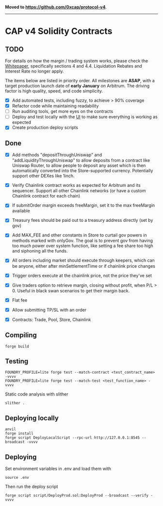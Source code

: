 **Moved to https://github.com/0xcap/protocol-v4**.

---

# CAP v4 Solidity Contracts

## TODO

For details on how the margin / trading system works, please check the [Whitepaper](https://www.cap.finance/whitepaper.pdf), specifically sections 4 and 4.4. Liquidation Rebates and Interest Rate no longer apply.

The items below are listed in priority order. All milestones are **ASAP**, with a target production launch date of **early January** on Arbitrum. The driving factor is high quality, speed, and code simplicity.
 
- [x] Add automated tests, including fuzzy, to achieve > 90% coverage
- [x] Refactor code while maintaining readability
- [ ] Run auditing tools, get more eyes on the contracts
- [ ] Deploy and test locally with the [UI](https://github.com/capofficial/ui) to make sure everything is working as expected
- [x] Create production deploy scripts

## Done

- [x] Add methods "depositThroughUniswap" and "addLiquidityThroughUniswap" to allow deposits from a contract like Uniswap Router, to allow people to deposit any asset which is then automatically converted into the Store-supported currency. Potentially support other DEXes like 1inch.
- [x] Verify Chainlink contract works as expected for Arbitrum and its sequencer. Support all other Chainlink networks (or have a custom Chainlink contract for each chain)
- [x] If submitOrder margin exceeds freeMargin, set it to the max freeMargin available
- [x] Treasury fees should be paid out to a treasury address directly (set by gov)
- [x] Add MAX_FEE and other constants in Store to curtail gov powers in methods marked with onlyGov. The goal is to prevent gov from having too much power over system function, like setting a fee share too high and siphoning all the funds.
- [x] All orders including market should execute through keepers, which can be anyone, either after minSettlementTime or if chainlink price changes
- [x] Trigger orders execute at the chainlink price, not the price they've set
- [x] Give traders option to retrieve margin, closing without profit, when P/L > 0. Useful in black swan scenarios to get their margin back.
- [x] Flat fee
- [x] Allow submitting TP/SL with an order
- [x] Contracts: Trade, Pool, Store, Chainlink


## Compiling

```
forge build
```

## Testing

```
FOUNDRY_PROFILE=lite forge test --match-contract <test_contract_name> -vvvv
FOUNDRY_PROFILE=lite forge test --match-test <test_function_name> -vvvv
```

Static code analysis with slither
```
slither .
```

## Deploying locally

```
anvil
forge install
forge script DeployLocalScript --rpc-url http://127.0.0.1:8545 --broadcast -vvvv
```

## Deploying

Set environment variables in .env and load them with
```
source .env
```
Then run the deploy script
```
forge script script/DeployProd.sol:DeployProd --broadcast --verify -vvvv
```
